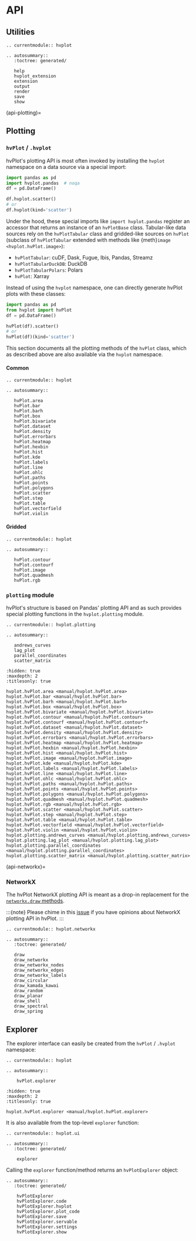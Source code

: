 # API

## Utilities

```{eval-rst}
.. currentmodule:: hvplot

.. autosummary::
   :toctree: generated/

   help
   hvplot_extension
   extension
   output
   render
   save
   show
```

(api-plotting)=
## Plotting

### `hvPlot` / `.hvplot`

hvPlot's plotting API is most often invoked by installing the `hvplot` namespace on a data source via a special import:

```python
import pandas as pd
import hvplot.pandas  # noqa
df = pd.DataFrame()

df.hvplot.scatter()
# or
df.hvplot(kind='scatter')
```

Under the hood, these special imports like `import hvplot.pandas` register an accessor that returns an instance of an `hvPlotBase` class. Tabular-like data sources rely on the `hvPlotTabular` class and gridded-like sources on `hvPlot` (subclass of `hvPlotTabular` extended with methods like {meth}`image  <hvplot.hvPlot.image>`):

- `hvPlotTabular`: cuDF, Dask, Fugue, Ibis, Pandas, Streamz
- `hvPlotTabularDuckDB`: DuckDB
- `hvPlotTabularPolars`: Polars
- `hvPlot`: Xarray

Instead of using the `hvplot` namespace, one can directly generate hvPlot plots with these classes:

```python
import pandas as pd
from hvplot import hvPlot
df = pd.DataFrame()

hvPlot(df).scatter()
# or
hvPlot(df)(kind='scatter')
```

This section documents all the plotting methods of the `hvPlot` class, which as described above are also available via the `hvplot` namespace.

#### Common

```{eval-rst}
.. currentmodule:: hvplot

.. autosummary::

   hvPlot.area
   hvPlot.bar
   hvPlot.barh
   hvPlot.box
   hvPlot.bivariate
   hvPlot.dataset
   hvPlot.density
   hvPlot.errorbars
   hvPlot.heatmap
   hvPlot.hexbin
   hvPlot.hist
   hvPlot.kde
   hvPlot.labels
   hvPlot.line
   hvPlot.ohlc
   hvPlot.paths
   hvPlot.points
   hvPlot.polygons
   hvPlot.scatter
   hvPlot.step
   hvPlot.table
   hvPlot.vectorfield
   hvPlot.violin
```

#### Gridded

```{eval-rst}
.. currentmodule:: hvplot

.. autosummary::

   hvPlot.contour
   hvPlot.contourf
   hvPlot.image
   hvPlot.quadmesh
   hvPlot.rgb
```

### `plotting` module

hvPlot's structure is based on Pandas' plotting API and as such provides special plotting functions in the `hvplot.plotting` module.

```{eval-rst}
.. currentmodule:: hvplot.plotting

.. autosummary::

   andrews_curves
   lag_plot
   parallel_coordinates
   scatter_matrix
```

```{toctree}
:hidden: true
:maxdepth: 2
:titlesonly: true

hvplot.hvPlot.area <manual/hvplot.hvPlot.area>
hvplot.hvPlot.bar <manual/hvplot.hvPlot.bar>
hvplot.hvPlot.barh <manual/hvplot.hvPlot.barh>
hvplot.hvPlot.box <manual/hvplot.hvPlot.box>
hvplot.hvPlot.bivariate <manual/hvplot.hvPlot.bivariate>
hvplot.hvPlot.contour <manual/hvplot.hvPlot.contour>
hvplot.hvPlot.contourf <manual/hvplot.hvPlot.contourf>
hvplot.hvPlot.dataset <manual/hvplot.hvPlot.dataset>
hvplot.hvPlot.density <manual/hvplot.hvPlot.density>
hvplot.hvPlot.errorbars <manual/hvplot.hvPlot.errorbars>
hvplot.hvPlot.heatmap <manual/hvplot.hvPlot.heatmap>
hvplot.hvPlot.hexbin <manual/hvplot.hvPlot.hexbin>
hvplot.hvPlot.hist <manual/hvplot.hvPlot.hist>
hvplot.hvPlot.image <manual/hvplot.hvPlot.image>
hvplot.hvPlot.kde <manual/hvplot.hvPlot.kde>
hvplot.hvPlot.labels <manual/hvplot.hvPlot.labels>
hvplot.hvPlot.line <manual/hvplot.hvPlot.line>
hvplot.hvPlot.ohlc <manual/hvplot.hvPlot.ohlc>
hvplot.hvPlot.paths <manual/hvplot.hvPlot.paths>
hvplot.hvPlot.points <manual/hvplot.hvPlot.points>
hvplot.hvPlot.polygons <manual/hvplot.hvPlot.polygons>
hvplot.hvPlot.quadmesh <manual/hvplot.hvPlot.quadmesh>
hvplot.hvPlot.rgb <manual/hvplot.hvPlot.rgb>
hvplot.hvPlot.scatter <manual/hvplot.hvPlot.scatter>
hvplot.hvPlot.step <manual/hvplot.hvPlot.step>
hvplot.hvPlot.table <manual/hvplot.hvPlot.table>
hvplot.hvPlot.vectorfield <manual/hvplot.hvPlot.vectorfield>
hvplot.hvPlot.violin <manual/hvplot.hvPlot.violin>
hvplot.plotting.andrews_curves <manual/hvplot.plotting.andrews_curves>
hvplot.plotting.lag_plot <manual/hvplot.plotting.lag_plot>
hvplot.plotting.parallel_coordinates <manual/hvplot.plotting.parallel_coordinates>
hvplot.plotting.scatter_matrix <manual/hvplot.plotting.scatter_matrix>
```

(api-networkx)=
### NetworkX

The hvPlot NetworkX plotting API is meant as a drop-in replacement for the [`networkx.draw` methods](https://networkx.org/documentation/stable/reference/drawing.html).

:::{note}
Please chime in this [issue](https://github.com/holoviz/hvplot/issues/487) if you have opinions about NetworkX plotting API in hvPlot.
:::

```{eval-rst}
.. currentmodule:: hvplot.networkx

.. autosummary::
   :toctree: generated/

   draw
   draw_networkx
   draw_networkx_nodes
   draw_networkx_edges
   draw_networkx_labels
   draw_circular
   draw_kamada_kawai
   draw_random
   draw_planar
   draw_shell
   draw_spectral
   draw_spring
```

## Explorer

The explorer interface can easily be created from the `hvPlot` / `.hvplot` namespace:

```{eval-rst}
.. currentmodule:: hvplot

.. autosummary::

    hvPlot.explorer
```

```{toctree}
:hidden: true
:maxdepth: 2
:titlesonly: true

hvplot.hvPlot.explorer <manual/hvplot.hvPlot.explorer>
```

It is also available from the top-level `explorer` function:

```{eval-rst}
.. currentmodule:: hvplot.ui

.. autosummary::
   :toctree: generated/

    explorer
```

Calling the `explorer` function/method returns an `hvPlotExplorer` object:

```{eval-rst}
.. autosummary::
   :toctree: generated/

    hvPlotExplorer
    hvPlotExplorer.code
    hvPlotExplorer.hvplot
    hvPlotExplorer.plot_code
    hvPlotExplorer.save
    hvPlotExplorer.servable
    hvPlotExplorer.settings
    hvPlotExplorer.show
```
